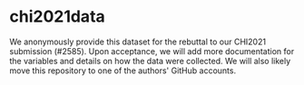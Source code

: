  
# chi2021data

We anonymously provide this dataset for the rebuttal to our CHI2021 submission (#2585). Upon acceptance, we will add more documentation for the variables and details on how the data were collected. We will also likely move this repository to one of the authors' GitHub accounts.
